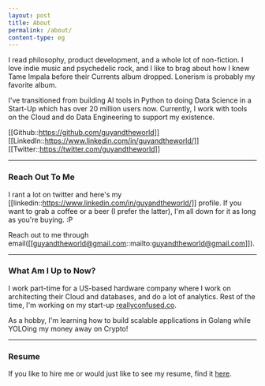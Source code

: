 ```yaml
---
layout: post
title: About
permalink: /about/
content-type: eg
---
```


I read philosophy, product development, and a whole lot of non-fiction. I love indie music and psychedelic rock, and I like to brag about how I knew Tame Impala before their Currents album dropped. Lonerism is probably my favorite album.

I've transitioned from building AI tools in Python to doing Data Science in a Start-Up which has over 20 million users now. Currently, I work with tools on the Cloud and do Data Engineering to support my existence.

[[Github::https://github.com/guyandtheworld]] [[LinkedIn::https://www.linkedin.com/in/guyandtheworld/]] [[Twitter::https://twitter.com/guyandtheworld]]

---

### Reach Out To Me

I rant a lot on twitter and here's my [[linkedin::https://www.linkedin.com/in/guyandtheworld/]] profile. If you want to grab a coffee or a beer (I prefer the latter), I'm all down for it as long as you're buying. :P

Reach out to me through email([[guyandtheworld@gmail.com::mailto:guyandtheworld@gmail.com]]).

---

### What Am I Up to Now?

I work part-time for a US-based hardware company where I work on architecting their Cloud and databases, and do a lot of analytics. Rest of the time, I'm working on my start-up [reallyconfused.co](https://reallyconfused.co). 

As a hobby, I'm learning how to build scalable applications in Golang while YOLOing my money away on Crypto!

---

### Resume

If you like to hire me or would just like to see my resume, find it [here](https://drive.google.com/file/d/1M55fJi29dG05liEIHLGCl66ZPHJtraNO/view?usp=sharing).

